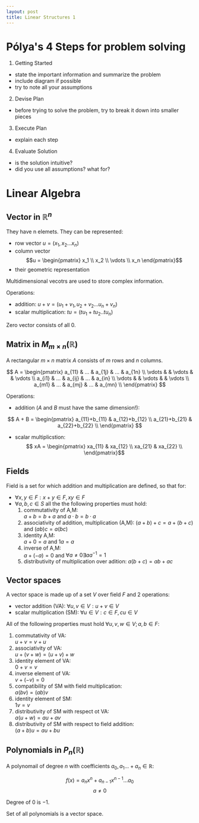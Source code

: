```yaml
---
layout: post
title: Linear Structures 1
---
```

#  Pólya's 4 Steps for problem solving
 1. Getting Started
  - state the important information and summarize the problem
  - include diagram if possible
  - try to note all your assumptions
 2. Devise Plan
  - before trying to solve the problem, try to break it down into smaller pieces
 3. Execute Plan
  - explain each step
 4. Evaluate Solution
  - is the solution intuitive?
  - did you use all assumptions? what for?
  

#  Linear Algebra
## Vector in $\mathbb{R}^n$
They have n elemets.
They can be represented:
 - row vector $u = (x_1, x_2...x_n)$
 - column vector $$u = \begin{pmatrix} x_1 \\ x_2 \\ \vdots \\ x_n \end{pmatrix}$$
 - their geometric representation

Multidimensional vecotrs are used to store complex information.

Operations:
 - addition: $u + v = (u_1 + v_1, u_2 + v_2 ... u_n + v_n)$
 - scalar multiplication: $tu = (tu_1 + tu_2 .. tu_n)$
  
Zero vector consists of all 0.

## Matrix in $M_{m\times n}(\mathbb{R})$
A rectangular $m \times n$ matrix $A$ consists of $m$ rows and $n$ columns.

$$ A = \begin{pmatrix} 
 a_{11} & ... & a_{1j} & ... & a_{1n} \\
 \vdots &     & \vdots &     & \vdots \\
 a_{i1} & ... & a_{ij} & ... & a_{in} \\
 \vdots &     & \vdots &     & \vdots \\
 a_{m1} & ... & a_{mj} & ... & a_{mn} \\
\end{pmatrix}
$$

Operations:
 - addition ($A$ and $B$ must have the same dimension!):

$$ A + B = \begin{pmatrix} 
 a_{11}+b_{11} & a_{12}+b_{12}  \\
 a_{21}+b_{21} & a_{22}+b_{22}  \\
\end{pmatrix} $$

- scalar multiplicstion:
$$ xA =
\begin{pmatrix}
 xa_{11} & xa_{12} \\
 xa_{21} & xa_{22} \\
\end{pmatrix}$$

## Fields
Field is a set for which addition and multiplication are defined, so that for:
 - $\forall x,y \in F: x+y \in F, xy \in F$
 - $\forall a,b,c \in S$ all the the following properties must hold:
   1. commutativity of A,M:   
    $a+b = b+a$ and $a \cdot b = b \cdot a$
   2. associativity of addition, multiplication (A,M): 
    $(a+b) +c = a+(b+c)$ and $(ab)c = a(bc)$
   3. identity A,M:  
    $a+0 = a$ and $1a=a$
   4. inverse of A,M:  
    $a+(-a)=0$ and $\forall a \neq 0 \exists aa^{-1}=1$
   5. distributivity of multiplication over adition: 
    $a(b+c) = ab + ac$

## Vector spaces
A vector space is made up of a set $V$ over field $F$ and 2 operations:
 - vector addition (VA): $\forall u, v \in V: u+v \in V$
 - scalar multiplication (SM): $\forall u \in V: c\in F, cu \in V$  

All of the following properties must hold $\forall u,v,w \in V; a,b\in F$:
 1. commutativity of VA:  
  $u+v = v+u$
 2. associativity of VA:  
  $u +(v+w) = (u+v)+w$
 3. identity element of VA:  
  $0 + v=v$
 4. inverse element of VA:  
  $v + (-v) = 0$
 5. compatibility of SM with field multiplication:  
  $a(bv) = (ab)v$
 6. identity element of SM:  
  $1v=v$
 7. distributivity of SM with respect ot VA:  
  $a(u+w) = au + av$
 8. distributivity of SM with respect to field addition:  
  $(a+b)u = au + bu$

## Polynomials in $P_n(\mathbb R)$
A polynomail of degree $n$ with coefficients $a_0, a_1 ... + a_n \in \mathbb R$:

$$ f(x) = a_n x^n + a_{n-1} x^{n-1} ... a_0$$
$$ a \neq 0$$

Degree of $0$ is $-1$.

Set of all polynomials is a vector space.
